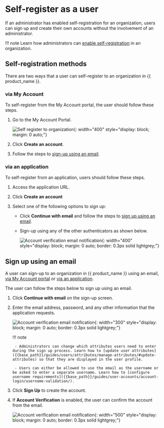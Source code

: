 # Self-register as a user

If an administrator has enabled self-registration for an organization, users can sign up and create their own accounts without the involvement of an administrator.

!!! note
    Learn how administrators can [enable self-registration]({{base_path}}/guides/user-accounts/configure-self-registration/) in an organization.

## Self-registration methods

There are two ways that a user can self-register to an organization in {{ product_name }}.

### via My Account

To self-register from the My Account portal, the user should follow these steps.

1. Go to the My Account Portal.

    ![Self register to organization]({{base_path}}/assets/img/guides/organization/self-service/customer/create-an-account.png){: width="400" style="display: block; margin: 0 auto;"}

2. Click **Create an account**.

3. Follow the steps to [sign-up using an email](#sign-up-using-an-email).

### via an application

To self-register from an application, users should follow these steps.

1. Access the application URL.
2. Click **Create an account**
3. Select one of the following options to sign up:

    - Click **Continue with email** and follow the steps to [sign up using an email](#sign-up-using-an-email).
    - Sign-up using any of the other authenticators as shown below.

      ![Account verification email notification]({{base_path}}/assets/img/guides/organization/self-service/customer/self-registration-select-a-method.png){: width="400" style="display: block; margin: 0 auto; border: 0.3px solid lightgrey;"}

## Sign up using an email

A user can sign-up to an organization in {{ product_name }} using an email, [via My Account portal](#via-my-account) or [via an application](#via-an-application).

The user can follow the steps below to sign up using an email.

1. Click **Continue with email** on the sign-up screen.

2. Enter the email address, password, and any other information that the application requests.

    ![Account verification email notification]({{base_path}}/assets/img/guides/organization/self-service/customer/self-registration-form.png){: width="300" style="display: block; margin: 0 auto; border: 0.3px solid lightgrey;"}

    !!! note

        - Administrators can change which attributes users need to enter during the sign up process. Learn how to [update user attributes]({{base_path}}/guides/users/attributes/manage-attributes/#update-attributes) so that they are displayed in the user profile.

        - Users can either be allowed to use the email as the username or be asked to enter a separate username. Learn how to [configure username requirements]({{base_path}}/guides/user-accounts/account-login/username-validation/).

3. Click **Sign Up** to create the account.

4. If **Account Verification** is enabled, the user can confirm the account from the email.

    ![Account verification email notification]({{base_path}}/assets/img/guides/organization/self-service/customer/account-verification-email.png){: width="500" style="display: block; margin: 0 auto; border: 0.3px solid lightgrey;"}